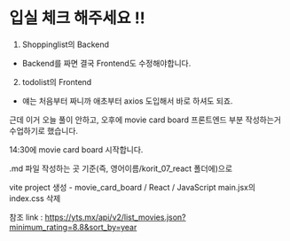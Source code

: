 # 입실 체크 해주세요 !! 

1. Shoppinglist의 Backend
  - Backend를 짜면 결국 Frontend도 수정해야합니다.
2. todolist의 Frontend
  - 얘는 처음부터 짜니까 애초부터 axios 도입해서 바로 하셔도 되죠.

근데 이거 오늘 풀이 안하고, 오후에 movie card board 프론트엔드 부분 작성하는거 수업하기로 했습니다.

14:30에 movie card board 시작합니다.

.md 파일 작성하는 곳 기준(즉, 영어이름/korit_07_react 폴더에)으로

vite project 생성 - movie_card_board / React / JavaScript
main.jsx의 index.css 삭제

참조 link :
https://yts.mx/api/v2/list_movies.json?minimum_rating=8.8&sort_by=year